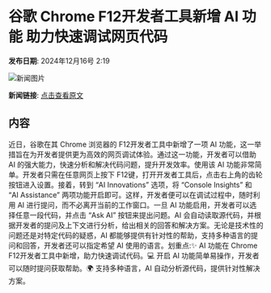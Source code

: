 # 谷歌 Chrome F12开发者工具新增 AI 功能 助力快速调试网页代码

**发布日期**: 2024年12月16号 2:19

![新闻图片](https://upload.chinaz.com/2024/1216/6386994110622688357596947.png)

**新闻链接**: [点击查看原文](https://www.aibase.com/zh/news/13973)

## 内容

近日，谷歌在其 Chrome 浏览器的 F12开发者工具中新增了一项 AI 功能，这一举措旨在为开发者提供更为高效的网页调试体验。通过这一功能，开发者可以借助 AI 的强大能力，快速分析和解决代码问题，提升开发效率。使用该 AI 功能非常简单。开发者只需在任意网页上按下 F12键，打开开发者工具后，点击右上角的齿轮按钮进入设置。接着，转到 “AI Innovations” 选项，将 “Console Insights” 和 “AI Assistance” 两项功能开启即可。这样，开发者便可以在调试过程中，随时利用 AI 进行提问，而不必离开当前的工作窗口。一旦 AI 功能启用，开发者可以选择任意一段代码，并点击 “Ask AI” 按钮来提出问题。AI 会自动读取源代码，并根据开发者的提问及上下文进行分析，给出相关的回答和解决方案。无论是技术性的问题还是对特定代码的疑惑，AI 都能够提供有针对性的帮助，支持多种语言的提问和回答，开发者还可以指定希望 AI 使用的语言。划重点:✨ AI 功能在 Chrome F12开发者工具中新增，助力快速调试代码。💻 开启 AI 功能简单易操作，开发者可以随时提问获取帮助。🌍 支持多种语言，AI 自动分析源代码，提供针对性解决方案。
